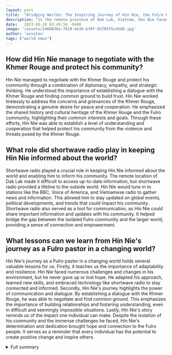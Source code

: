 ```yaml
---
layout: post
title:  "Bridging Worlds: The Inspiring Journey of Hin Nie, the Fulro Pastor"
description: "In the remote province of Dak Lak, Vietnam, Hin Nie faced the challenge of staying connected with the world and informing his community about the changes happening outside. As the Fulro pastor and chief liaison officer, his tireless efforts to negotiate with the local Khmer Rouge and protect his people became a defining characteristic of his leadership."
date:   2023-08-20 02:49:50 -0400
image: '/assets/246083be-7619-4e36-bf0f-03705f5c45d6.jpg'
author: 'winston'
tags: ["world news"]
---
```


## How did Hin Nie manage to negotiate with the Khmer Rouge and protect his community?
Hin Nie managed to negotiate with the Khmer Rouge and protect his community through a combination of diplomacy, empathy, and strategic thinking. He understood the importance of establishing a dialogue with the Khmer Rouge and finding common ground to build trust. Hin Nie worked tirelessly to address the concerns and grievances of the Khmer Rouge, demonstrating a genuine desire for peace and cooperation. He emphasized the shared history and cultural heritage of the Khmer Rouge and the Fulro community, highlighting their common interests and goals. Through these efforts, Hin Nie was able to establish a level of understanding and cooperation that helped protect his community from the violence and threats posed by the Khmer Rouge.

## What role did shortwave radio play in keeping Hin Nie informed about the world?
Shortwave radio played a crucial role in keeping Hin Nie informed about the world and enabling him to inform his community. The remote location of Dak Lak made it difficult to access up-to-date information, but shortwave radio provided a lifeline to the outside world. Hin Nie would tune in to stations like the BBC, Voice of America, and Vietnamese radio to gather news and information. This allowed him to stay updated on global events, political developments, and trends that could impact his community. Shortwave radio also served as a tool for communication, as Hin Nie could share important information and updates with his community. It helped bridge the gap between the isolated Fulro community and the larger world, providing a sense of connection and empowerment.

## What lessons can we learn from Hin Nie's journey as a Fulro pastor in a changing world?
Hin Nie's journey as a Fulro pastor in a changing world holds several valuable lessons for us. Firstly, it teaches us the importance of adaptability and resilience. Hin Nie faced numerous challenges and changes in his environment, but he never gave up or lost hope. He adapted his approach, learned new skills, and embraced technology like shortwave radio to stay connected and informed. Secondly, Hin Nie's journey highlights the power of communication and dialogue. By establishing a dialogue with the Khmer Rouge, he was able to negotiate and find common ground. This emphasizes the importance of building relationships and fostering understanding, even in difficult and seemingly impossible situations. Lastly, Hin Nie's story reminds us of the impact one individual can make. Despite the isolation of his community and the immense challenges he faced, Hin Nie's determination and dedication brought hope and connection to the Fulro people. It serves as a reminder that every individual has the potential to create positive change and inspire others.

<details>
  <summary>Full summary</summary>
In the remote province of Dak Lak, Vietnam, Hin Nie, the Fulro pastor, faced the challenge of staying connected with the world and informing his community about the changes happening outside.<br><br>Hin Nie's role as the Fulro pastor went beyond spiritual guidance. He served as both the Fulro pastor and chief liaison officer, bridging the gap between his people and the outside world.<br><br>One of the major challenges Hin Nie had to deal with was the presence of the local Khmer Rouge. Their reign of terror posed a constant threat to the safety and well-being of the Fulro community. Hin Nie's tireless efforts to negotiate with the Khmer Rouge and protect his people became a defining characteristic of his leadership.<br><br>To stay updated on the latest developments in the world, Hin Nie turned to shortwave radio. Each morning, he would tune in to stations like the BBC, Voice of America, and Vietnamese radio. Through these broadcasts, Hin Nie sought information and knowledge about the world that had forgotten them.<br><br>The world had changed significantly after the end of the Cold War, and Hin Nie was determined to understand these transformations. With every news story he listened to, he painted a picture of a world in transition, grappling with new challenges and opportunities.<br><br>Despite the isolated nature of his community, Hin Nie's perseverance and dedication brought a sense of hope and connection to the Fulro people. Through his efforts, they were able to stay informed and connected to the larger world. Hin Nie's journey as a Fulro pastor in a changing world is a testament to the power of resilience and the impact one individual can make.
</details>
